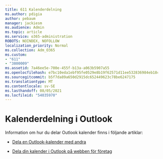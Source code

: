 ```yaml
---
title: 611 Kalenderdelning
ms.author: pdigia
author: pebaum
manager: jackiesm
ms.audience: Admin
ms.topic: article
ms.service: o365-administration
ROBOTS: NOINDEX, NOFOLLOW
localization_priority: Normal
ms.collection: Adm_O365
ms.custom:
- "611"
- "3800009"
ms.assetid: 7a46ee5e-700e-455f-b13a-a063b5907a55
ms.openlocfilehash: e7bc10eda1ebf95fe0529e8b19f62571d11ee532836984eb18c5fa9b4647ca3d
ms.sourcegitcommit: b5f7da89a650d2915dc652449623c78be6247175
ms.translationtype: MT
ms.contentlocale: sv-SE
ms.lasthandoff: 08/05/2021
ms.locfileid: "54035970"
---
```

# <a name="calendar-sharing-in-outlook"></a>Kalenderdelning i Outlook

Information om hur du delar Outlook kalender finns i följande artiklar:
  
- [Dela en Outlook-kalender med andra](https://support.office.com/article/353ed2c1-3ec5-449d-8c73-6931a0adab88)

- [Dela din kalender i Outlook på webben för företag](https://support.office.com/article/7ecef8ae-139c-40d9-bae2-a23977ee58d5)
